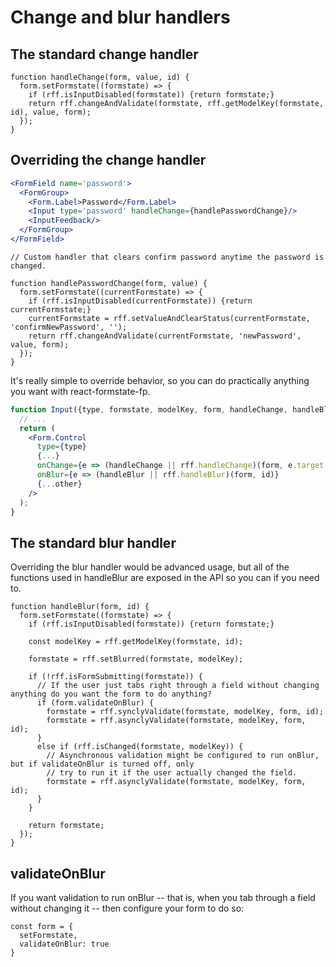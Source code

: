 # Change and blur handlers

## The standard change handler

```es6
function handleChange(form, value, id) {
  form.setFormstate((formstate) => {
    if (rff.isInputDisabled(formstate)) {return formstate;}
    return rff.changeAndValidate(formstate, rff.getModelKey(formstate, id), value, form);
  });
}
```

## Overriding the change handler

```jsx
<FormField name='password'>
  <FormGroup>
    <Form.Label>Password</Form.Label>
    <Input type='password' handleChange={handlePasswordChange}/>
    <InputFeedback/>
  </FormGroup>
</FormField>
```

```es6
// Custom handler that clears confirm password anytime the password is changed.

function handlePasswordChange(form, value) {
  form.setFormstate((currentFormstate) => {
    if (rff.isInputDisabled(currentFormstate)) {return currentFormstate;}
    currentFormstate = rff.setValueAndClearStatus(currentFormstate, 'confirmNewPassword', '');
    return rff.changeAndValidate(currentFormstate, 'newPassword', value, form);
  });
}
```

It's really simple to override behavior, so you can do practically anything you want with react-formstate-fp.

```jsx
function Input({type, formstate, modelKey, form, handleChange, handleBlur, ...other}) {
  // ...
  return (
    <Form.Control
      type={type}
      {...}
      onChange={e => (handleChange || rff.handleChange)(form, e.target.value, id)}
      onBlur={e => (handleBlur || rff.handleBlur)(form, id)}
      {...other}
    />
  );
}
```

## The standard blur handler

Overriding the blur handler would be advanced usage, but all of the functions used in handleBlur are exposed in the API so you can if you need to.

```es6
function handleBlur(form, id) {
  form.setFormstate((formstate) => {
    if (rff.isInputDisabled(formstate)) {return formstate;}

    const modelKey = rff.getModelKey(formstate, id);

    formstate = rff.setBlurred(formstate, modelKey);

    if (!rff.isFormSubmitting(formstate)) {
      // If the user just tabs right through a field without changing anything do you want the form to do anything?
      if (form.validateOnBlur) {
        formstate = rff.synclyValidate(formstate, modelKey, form, id);
        formstate = rff.asynclyValidate(formstate, modelKey, form, id);
      }
      else if (rff.isChanged(formstate, modelKey)) {
        // Asynchronous validation might be configured to run onBlur, but if validateOnBlur is turned off, only
        // try to run it if the user actually changed the field.
        formstate = rff.asynclyValidate(formstate, modelKey, form, id);
      }
    }

    return formstate;
  });
}
```

## validateOnBlur

If you want validation to run onBlur -- that is, when you tab through a field without changing it -- then configure your form to do so:

```es6
const form = {
  setFormstate,
  validateOnBlur: true
}
```
